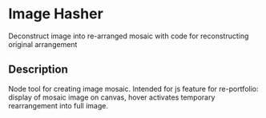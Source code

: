 # Image Hasher

Deconstruct image into re-arranged mosaic with code for reconstructing original arrangement

## Description

Node tool for creating image mosaic. Intended for js feature for re-portfolio: display of mosaic image on canvas, hover activates temporary rearrangement into full image.

